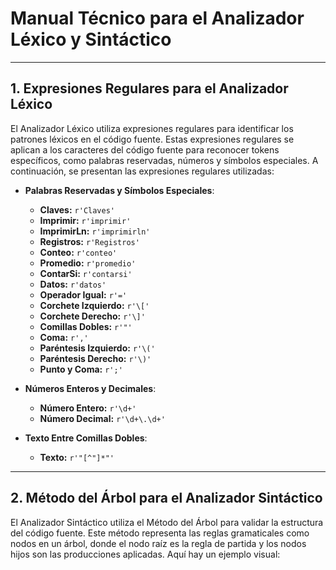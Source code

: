 # Manual Técnico para el Analizador Léxico y Sintáctico

---

## 1. Expresiones Regulares para el Analizador Léxico

El Analizador Léxico utiliza expresiones regulares para identificar los patrones léxicos en el código fuente. Estas expresiones regulares se aplican a los caracteres del código fuente para reconocer tokens específicos, como palabras reservadas, números y símbolos especiales. A continuación, se presentan las expresiones regulares utilizadas:

- **Palabras Reservadas y Símbolos Especiales**:
  - **Claves:** `r'Claves'`
  - **Imprimir:** `r'imprimir'`
  - **ImprimirLn:** `r'imprimirln'`
  - **Registros:** `r'Registros'`
  - **Conteo:** `r'conteo'`
  - **Promedio:** `r'promedio'`
  - **ContarSi:** `r'contarsi'`
  - **Datos:** `r'datos'`
  - **Operador Igual:** `r'='`
  - **Corchete Izquierdo:** `r'\['`
  - **Corchete Derecho:** `r'\]'`
  - **Comillas Dobles:** `r'"'`
  - **Coma:** `r','`
  - **Paréntesis Izquierdo:** `r'\('`
  - **Paréntesis Derecho:** `r'\)'`
  - **Punto y Coma:** `r';'`

- **Números Enteros y Decimales**:
  - **Número Entero:** `r'\d+'`
  - **Número Decimal:** `r'\d+\.\d+'`

- **Texto Entre Comillas Dobles**:
  - **Texto:** `r'"[^"]*"'`

---

## 2. Método del Árbol para el Analizador Sintáctico

El Analizador Sintáctico utiliza el Método del Árbol para validar la estructura del código fuente. Este método representa las reglas gramaticales como nodos en un árbol, donde el nodo raíz es la regla de partida y los nodos hijos son las producciones aplicadas. Aquí hay un ejemplo visual:

